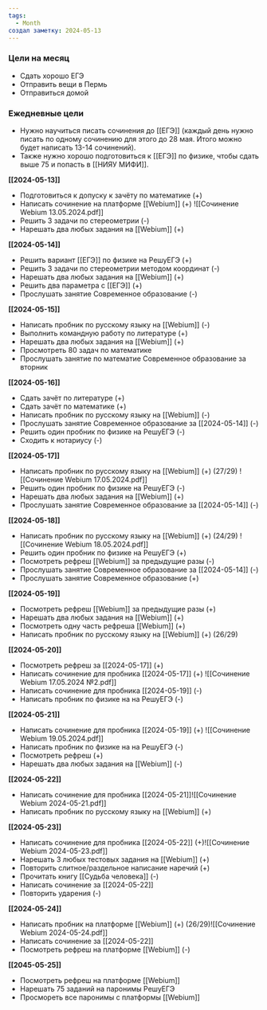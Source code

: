 ```yaml
---
tags:
  - Month
создал заметку: 2024-05-13
---
```


### Цели на месяц
- Сдать хорошо ЕГЭ
- Отправить вещи в Пермь
- Отправиться домой


### Ежедневные цели
- Нужно научиться писать сочинения до [[ЕГЭ]] (каждый день нужно писать по одному сочинению для этого до 28 мая. Итого можно будет написать 13-14 сочинений).
- Также нужно хорошо подготовиться к [[ЕГЭ]] по физике, чтобы сдать выше 75 и попасть в [[НИЯУ МИФИ]].


**[[2024-05-13]]**
- Подготовиться к допуску к зачёту по математике (+)
- Написать сочинение на платформе [[Webium]] (+) ![[Сочинение Webium 13.05.2024.pdf]]
- Решить 3 задачи по стереометрии (-)
- Нарешать два любых задания на [[Webium]] (+)

**[[2024-05-14]]**
- Решить вариант [[ЕГЭ]] по физике на РешуЕГЭ (+)
- Решить 3 задачи по стереометрии методом координат (-)
- Нарешать два любых задания на [[Webium]] (+)
- Решить два параметра с [[ЕГЭ]] (+)
- Прослушать занятие Современное образование (-)

**[[2024-05-15]]**
- Написать пробник по русскому языку на [[Webium]] (-)
- Выполнить командную работу по литературе (+)
- Нарешать два любых задания на [[Webium]] (+)
- Просмотреть 80 задач по математике
- Прослушать занятие по математие Современное образование за вторник

**[[2024-05-16]]**
- Сдать зачёт по литературе (+)
- Сдать зачёт по математике (+)
- Написать пробник по русскому языку на [[Webium]] (-)
- Прослушать занятие Современное образование за [[2024-05-14]] (-)
- Решить один пробник по физике на РешуЕГЭ (-)
- Сходить к нотариусу (-)

**[[2024-05-17]]**
- Написать пробник по русскому языку на [[Webium]] (+) (27/29) ![[Сочинение Webium 17.05.2024.pdf]]
- Решить один пробник по физике на РешуЕГЭ (-)
- Нарешать два любых задания на [[Webium]] (+)
- Прослушать занятие Современное образование за [[2024-05-14]] (-)

**[[2024-05-18]]**
- Написать пробник по русскому языку на [[Webium]] (+) (24/29) ![[Сочинение Webium 18.05.2024.pdf]]
- Решить один пробник по физике на РешуЕГЭ (+)
- Посмотреть рефреш [[Webium]] за предыдущие разы (-)
- Прослушать занятие Современное образование за [[2024-05-14]] (-)
- Прослушать занятие Современное образование (+)

**[[2024-05-19]]**
- Посмотреть рефреш [[Webium]] за предыдущие разы (+)
- Нарешать два любых задания на [[Webium]] (+)
- Посмотреть одну часть рефреша [[Webium]] (+)
- Написать пробник по русскому языку на [[Webium]] (+) (26/29)

**[[2024-05-20]]**
- Посмотреть рефреш за [[2024-05-17]] (+)
- Написать сочинение для пробника  [[2024-05-17]] (+) ![[Сочинение Webium 17.05.2024 №2.pdf]]
- Написать сочинение для пробника  [[2024-05-19]] (-)
- Написать пробник по физике на на РешуЕГЭ (-)

**[[2024-05-21]]**
- Написать сочинение для пробника  [[2024-05-19]] (+) ![[Сочинение Webium 19.05.2024.pdf]]
- Написать пробник по физике на на РешуЕГЭ (-)
- Посмотреть рефреш (+)
- Нарешать два любых задания на [[Webium]] (-)

**[[2024-05-22]]**
- Написать сочинение для пробника  [[2024-05-21]]![[Сочинение Webium 2024-05-21.pdf]]
- Написать пробник по русскому языку на [[Webium]] (+)

**[[2024-05-23]]**
- Написать сочинение для пробника [[2024-05-22]] (+)![[Сочинение Webium 2024-05-23.pdf]]
- Нарешать 3 любых тестовых задания на [[Webium]] (+)
- Повторить слитное/раздельное написание наречий (+)
- Прочитать книгу [[Судьба человека]] (-)
- Написать сочинение за [[2024-05-22]]
- Повторить ударения (-)

**[[2024-05-24]]**
- Написать пробник на платформе [[Webium]] (+) (26/29)![[Сочинение Webium 2024-05-24.pdf]]
- Написать сочинение за [[2024-05-22]]
- Посмотреть рефреш на платформе [[Webium]] (-)

**[[2045-05-25]]**
- Посмотреть рефреш на платформе [[Webium]]
- Нарешать 75 заданий на паронимы РешуЕГЭ
- Просмореть все паронимы с платформы [[Webium]]